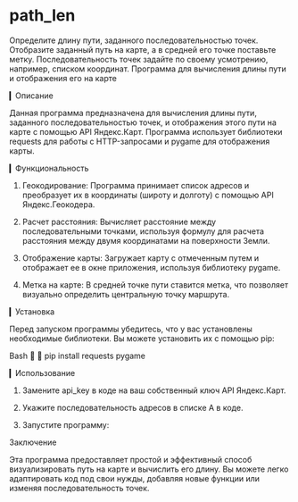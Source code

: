 # path_len
Определите длину пути, заданного последовательностью точек.  Отобразите заданный путь на карте, а в средней его точке поставьте метку.  Последовательность точек задайте по своему усмотрению, например, списком координат.
Программа для вычисления длины пути и отображения его на карте

▎Описание

Данная программа предназначена для вычисления длины пути, заданного последовательностью точек, и отображения этого пути на карте с помощью API Яндекс.Карт. Программа использует библиотеки requests для работы с HTTP-запросами и pygame для отображения карты.

▎Функциональность

1. Геокодирование: Программа принимает список адресов и преобразует их в координаты (широту и долготу) с помощью API Яндекс.Геокодера.

2. Расчет расстояния: Вычисляет расстояние между последовательными точками, используя формулу для расчета расстояния между двумя координатами на поверхности Земли.

3. Отображение карты: Загружает карту с отмеченным путем и отображает ее в окне приложения, используя библиотеку pygame.

4. Метка на карте: В средней точке пути ставится метка, что позволяет визуально определить центральную точку маршрута.

▎Установка

Перед запуском программы убедитесь, что у вас установлены необходимые библиотеки. Вы можете установить их с помощью pip:

Bash


pip install requests pygame


▎Использование

1. Замените api_key в коде на ваш собственный ключ API Яндекс.Карт.

2. Укажите последовательность адресов в списке A в коде.

3. Запустите программу:

Заключение

Эта программа предоставляет простой и эффективный способ визуализировать путь на карте и вычислить его длину. Вы можете легко адаптировать код под свои нужды, добавляя новые функции или изменяя последовательность точек.
